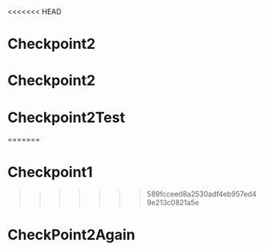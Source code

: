 <<<<<<< HEAD
# Checkpoint2
# Checkpoint2
# Checkpoint2Test
=======
# Checkpoint1
>>>>>>> 589fcceed8a2530adf4eb957ed49e213c0821a5e
# CheckPoint2Again
